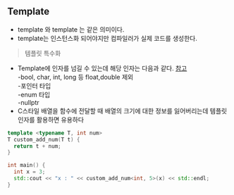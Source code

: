 ## Template   
* template <typename T>와 template <class T>는 같은 의미이다.   
* template는 인스턴스화 되어야지만 컴파일러가 실제 코드를 생성한다.   
 
> 템플릿 특수화   

* Template에 인자를 넘길 수 있는데 해당 인자는 다음과 같다.  [참고](https://en.cppreference.com/w/cpp/language/template_parameters)   
-bool, char, int, long 등  float,double 제외   
-포인터 타입   
-enum 타입   
-nullptr   
*  C스타일 배열을 함수에 전달할 때 배열의 크기에 대한 정보를 잃어버리는데 템플릿 인자를 활용하면 유용하다   
```cpp
template <typename T, int num>
T custom_add_num(T t) {
  return t + num;
}

int main() {
  int x = 3;
  std::cout << "x : " << custom_add_num<int, 5>(x) << std::endl;
}
```
